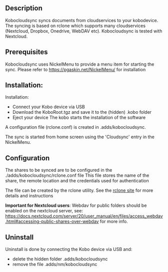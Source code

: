 ## Description
Kobocloudsync syncs documents from cloudservices to your kobodevice.
The syncing is based on rclone which supports many cloudservices (Nextcloud, Dropbox, Onedrive, WebDAV etc). 
Kobocloudsync is tested with Nextcloud.

## Prerequisites
Kobocloudsync uses NickelMenu to provide a menu item for starting the sync.
Please refer to https://pgaskin.net/NickelMenu/ for installation

## Installation:
Installation:
- Connect your Kobo device via USB
- Download the KoboRoot.tgz and save it to the (hidden) .kobo folder
- Eject your device
The kobo starts the installation of the software

A configuration file (rclone.conf) is created in .adds/kobocloudsync.

The sync is started from home screen using the 'Cloudsync' entry in the NickelMenu.

## Configuration
The shares to be synced are to be configured in the ./adds/kobocloudsync/rclone.conf file
This file stores the name of the share, the remote location and the credentials used for authentication

The file can be created by the rclone utility. See the [rclone site](https://rclone.org/docs/) for more details and instructions

**Important for Nextcloud users**: Webdav for public folders should be enabled on the nextcloud server, see: https://docs.nextcloud.com/server/20/user_manual/en/files/access_webdav.html#accessing-public-shares-over-webdav for more info.

## Uninstall
Uninstall is done by connecting the Kobo device via USB and:
- delete the hidden folder .adds/kobocloudsync
- remove the file .adds/nm/kobocloudsync
